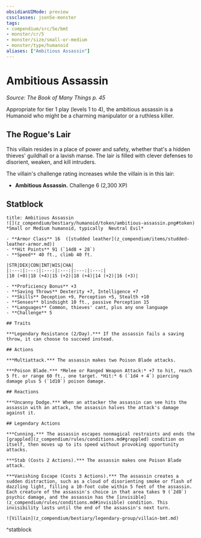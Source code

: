 ```yaml
---
obsidianUIMode: preview
cssclasses: json5e-monster
tags:
- compendium/src/5e/bmt
- monster/cr/5
- monster/size/small-or-medium
- monster/type/humanoid
aliases: ["Ambitious Assassin"]
---
```

# Ambitious Assassin
*Source: The Book of Many Things p. 45*  

Appropriate for tier 1 play (levels 1 to 4), the ambitious assassin is a Humanoid who might be a charming manipulator or a ruthless killer.

## The Rogue's Lair

This villain resides in a place of power and safety, whether that's a hidden thieves' guildhall or a lavish manse. The lair is filled with clever defenses to disorient, weaken, and kill intruders.

The villain's challenge rating increases while the villain is in this lair:

- **Ambitious Assassin.** Challenge 6 (2,300 XP)  

## Statblock

```ad-statblock
title: Ambitious Assassin
![](z_compendium/bestiary/humanoid/token/ambitious-assassin.png#token)
*Small or Medium humanoid, typically  Neutral Evil*

- **Armor Class** 16  ([studded leather](z_compendium/items/studded-leather-armor.md))
- **Hit Points** 91 (`14d8 + 28`)
- **Speed** 40 ft., climb 40 ft.

|STR|DEX|CON|INT|WIS|CHA|
|:---:|:---:|:---:|:---:|:---:|:---:|
|10 (+0)|18 (+4)|15 (+2)|18 (+4)|14 (+2)|16 (+3)|

- **Proficiency Bonus** +3
- **Saving Throws** Dexterity +7, Intelligence +7
- **Skills** Deception +9, Perception +5, Stealth +10
- **Senses** blindsight 10 ft., passive Perception 15
- **Languages** Common, thieves' cant, plus any one language
- **Challenge** 5

## Traits

***Legendary Resistance (2/Day).*** If the assassin fails a saving throw, it can choose to succeed instead.

## Actions

***Multiattack.*** The assassin makes two Poison Blade attacks.

***Poison Blade.*** *Melee or Ranged Weapon Attack:* +7 to hit, reach 5 ft. or range 60 ft., one target. *Hit:* 6 (`1d4 + 4`) piercing damage plus 5 (`1d10`) poison damage.

## Reactions

***Uncanny Dodge.*** When an attacker the assassin can see hits the assassin with an attack, the assassin halves the attack's damage against it.

## Legendary Actions

***Cunning.*** The assassin escapes nonmagical restraints and ends the [grappled](z_compendium/rules/conditions.md#grappled) condition on itself, then moves up to its speed without provoking opportunity attacks.

***Stab (Costs 2 Actions).*** The assassin makes one Poison Blade attack.

***Vanishing Escape (Costs 3 Actions).*** The assassin creates a sudden distraction, such as a cloud of disorienting smoke or flash of dazzling light, filling a 10-foot cube within 5 feet of the assassin. Each creature of the assassin's choice in that area takes 9 (`2d8`) psychic damage, and the assassin has the [invisible](z_compendium/rules/conditions.md#invisible) condition. This invisibility lasts until the end of the assassin's next turn.

![Villain](z_compendium/bestiary/legendary-group/villain-bmt.md)
```
^statblock